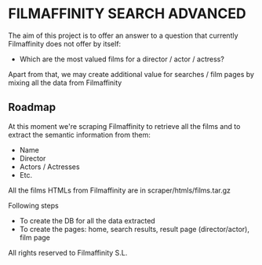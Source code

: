 FILMAFFINITY SEARCH ADVANCED
=============================

The aim of this project is to offer an answer to a question that currently Filmaffinity does not offer by itself:
* Which are the most valued films for a director / actor / actress?

Apart from that, we may create additional value for searches / film pages by mixing all the data from Filmaffinity

Roadmap
---------------
At this moment we're scraping Filmaffinity to retrieve all the films and to extract the semantic information from them:
* Name
* Director
* Actors / Actresses
* Etc.

All the films HTMLs from Filmaffinity are in scraper/htmls/films.tar.gz

Following steps
* To create the DB for all the data extracted
* To create the pages: home, search results, result page (director/actor), film page

All rights reserved to Filmaffinity S.L.
